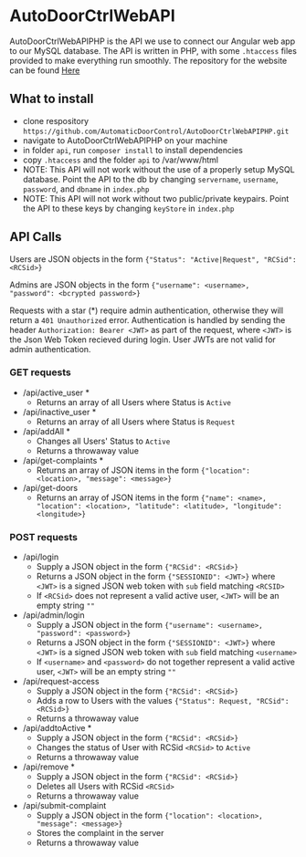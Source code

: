 # AutoDoorCtrlWebAPI
AutoDoorCtrlWebAPIPHP is the API we use to connect our Angular web app to our MySQL database. The API is written in PHP, with some `.htaccess` files provided to make everything run smoothly. The repository for the website can be found [Here](https://github.com/AutomaticDoorControl/AutoDoorCtrlWeb)

## What to install
  * clone respository `https://github.com/AutomaticDoorControl/AutoDoorCtrlWebAPIPHP.git`
  * navigate to AutoDoorCtrlWebAPIPHP on your machine
  * in folder `api`, run `composer install` to install dependencies
  * copy `.htaccess` and the folder `api` to /var/www/html
  * NOTE: This API will not work without the use of a properly setup MySQL database. Point the API to the db by changing `servername`, `username`, `password`, and `dbname` in `index.php`
  * NOTE: This API will not work without two public/private keypairs. Point the API to these keys by changing `keyStore` in `index.php`

## API Calls
Users are JSON objects in the form `{"Status": "Active|Request", "RCSid": <RCSid>}`

Admins are JSON objects in the form `{"username": <username>, "password": <bcrypted password>}`

Requests with a star (\*) require admin authentication, otherwise they will return a `401 Unauthorized` error. Authentication is handled by sending the header `Authorization: Bearer <JWT>` as part of the request, where `<JWT>` is the Json Web Token recieved during login. User JWTs are not valid for admin authentication.

### GET requests
* /api/active_user \*
    * Returns an array of all Users where Status is `Active`
* /api/inactive_user \*
    * Returns an array of all Users where Status is `Request`
* /api/addAll \*
    * Changes all Users' Status to `Active`
    * Returns a throwaway value
* /api/get-complaints \*
    * Returns an array of JSON items in the form `{"location": <location>, "message": <message>}`
* /api/get-doors
    * Returns an array of JSON items in the form `{"name": <name>, "location": <location>, "latitude": <latitude>, "longitude": <longitude>}`

### POST requests
* /api/login
    * Supply a JSON object in the form `{"RCSid": <RCSid>}`
    * Returns a JSON object in the form `{"SESSIONID": <JWT>}` where `<JWT>` is a signed JSON web token with `sub` field matching `<RCSID>`
    * If `<RCSid>` does not represent a valid active user, `<JWT>` will be an empty string `""`
* /api/admin/login
    * Supply a JSON object in the form `{"username": <username>, "password": <password>}`
    * Returns a JSON object in the form `{"SESSIONID": <JWT>}` where `<JWT>` is a signed JSON web token with `sub` field matching `<username>`
    * If `<username>` and `<password>` do not together represent a valid active user, `<JWT>` will be an empty string `""`
* /api/request-access
    * Supply a JSON object in the form `{"RCSid": <RCSid>}`
    * Adds a row to Users with the values `{"Status": Request, "RCSid": <RCSid>}`
    * Returns a throwaway value
* /api/addtoActive \*
    * Supply a JSON object in the form `{"RCSid": <RCSid>}`
    * Changes the status of User with RCSid `<RCSid>` to `Active`
    * Returns a throwaway value
* /api/remove \*
    * Supply a JSON object in the form `{"RCSid": <RCSid>}`
    * Deletes all Users with RCSid `<RCSid>`
    * Returns a throwaway value
* /api/submit-complaint
    * Supply a JSON object in the form `{"location": <location>, "message": <message>}`
    * Stores the complaint in the server
    * Returns a throwaway value
